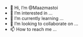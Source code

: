 - 👋 Hi, I’m @Maazmastoi
- 👀 I’m interested in ...
- 🌱 I’m currently learning ...
- 💞️ I’m looking to collaborate on ...
- 📫 How to reach me ...

<!---
Maazmastoi/Maazmastoi is a ✨ special ✨ repository because its `README.md` (this file) appears on your GitHub profile.
You can click the Preview link to take a look at your changes.
--->
